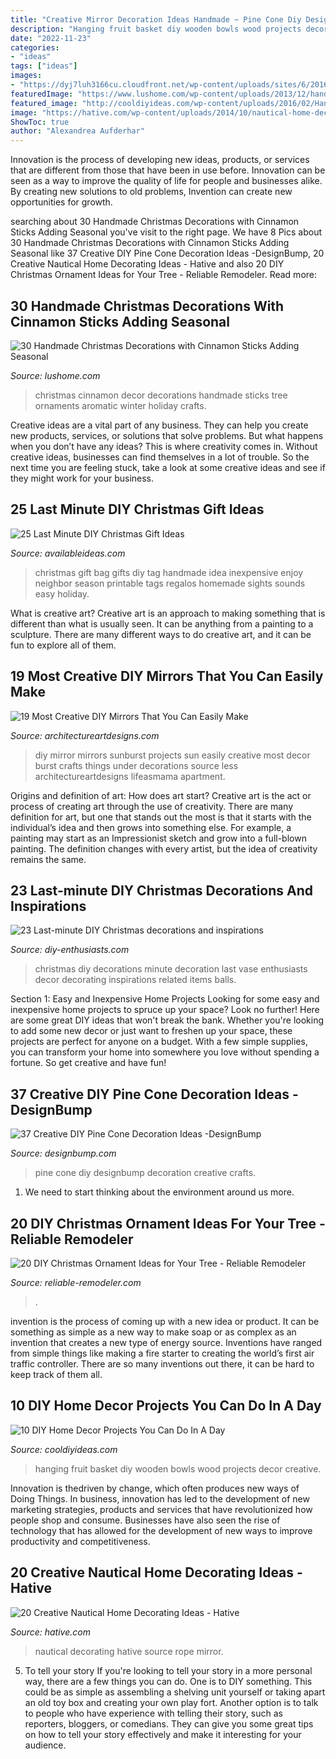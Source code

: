 ```yaml
---
title: "Creative Mirror Decoration Ideas Handmade ~ Pine Cone Diy Designbump Decoration Creative Crafts"
description: "Hanging fruit basket diy wooden bowls wood projects decor creative"
date: "2022-11-23"
categories:
- "ideas"
tags: ["ideas"]
images:
- "https://dyj7luh3166cu.cloudfront.net/wp-content/uploads/sites/6/2016/11/Sheet-Music-Stars.jpg"
featuredImage: "https://www.lushome.com/wp-content/uploads/2013/12/handmade-christmas-decorationg-cinnamon-sticks-27.jpg"
featured_image: "http://cooldiyideas.com/wp-content/uploads/2016/02/Hanging-Fruit-Basket.jpg"
image: "https://hative.com/wp-content/uploads/2014/10/nautical-home-decorating-ideas/4-nautical-rope-mirror.jpg"
ShowToc: true
author: "Alexandrea Aufderhar"
---
```



Innovation is the process of developing new ideas, products, or services that are different from those that have been in use before. Innovation can be seen as a way to improve the quality of life for people and businesses alike. By creating new solutions to old problems, Invention can create new opportunities for growth.

	

		
searching about 30 Handmade Christmas Decorations with Cinnamon Sticks Adding Seasonal you've visit to the right page. We have 8 Pics about 30 Handmade Christmas Decorations with Cinnamon Sticks Adding Seasonal like 37 Creative DIY Pine Cone Decoration Ideas -DesignBump, 20 Creative Nautical Home Decorating Ideas - Hative and also 20 DIY Christmas Ornament Ideas for Your Tree - Reliable Remodeler. Read more:
		
    
## 30 Handmade Christmas Decorations With Cinnamon Sticks Adding Seasonal

<img loading=lazy src="https://www.lushome.com/wp-content/uploads/2013/12/handmade-christmas-decorationg-cinnamon-sticks-27.jpg" onerror="this.onerror=null;this.src='https://tse4.mm.bing.net/th?id=OIP.FQZ_JF4JXwcU-MWAPnK_EQAAAA&amp;pid=15.1';" alt="30 Handmade Christmas Decorations with Cinnamon Sticks Adding Seasonal">

_Source: lushome.com_

>christmas cinnamon decor decorations handmade sticks tree ornaments aromatic winter holiday crafts. 

	

Creative ideas are a vital part of any business. They can help you create new products, services, or solutions that solve problems. But what happens when you don’t have any ideas? This is where creativity comes in. Without creative ideas, businesses can find themselves in a lot of trouble. So the next time you are feeling stuck, take a look at some creative ideas and see if they might work for your business.

    
## 25 Last Minute DIY Christmas Gift Ideas

<img loading=lazy src="http://www.availableideas.com/wp-content/uploads/2015/11/Christmas-Gift-Ideas-7.jpg" onerror="this.onerror=null;this.src='https://tse4.mm.bing.net/th?id=OIP.shA6tvp2tf_XpzW22xxGqAHaLH&amp;pid=15.1';" alt="25 Last Minute DIY Christmas Gift Ideas">

_Source: availableideas.com_

>christmas gift bag gifts diy tag handmade idea inexpensive enjoy neighbor season printable tags regalos homemade sights sounds easy holiday. 

	

What is creative art?
Creative art is an approach to making something that is different than what is usually seen. It can be anything from a painting to a sculpture. There are many different ways to do creative art, and it can be fun to explore all of them.

    
## 19 Most Creative DIY Mirrors That You Can Easily Make

<img loading=lazy src="https://www.architectureartdesigns.com/wp-content/uploads/2017/02/11-35.jpg" onerror="this.onerror=null;this.src='https://tse1.mm.bing.net/th?id=OIP.Im3zsGD8sFYQQy2gbYXXWQHaHa&amp;pid=15.1';" alt="19 Most Creative DIY Mirrors That You Can Easily Make">

_Source: architectureartdesigns.com_

>diy mirror mirrors sunburst projects sun easily creative most decor burst crafts things under decorations source less architectureartdesigns lifeasmama apartment. 

	

Origins and definition of art: How does art start?
Creative art is the act or process of creating art through the use of creativity. There are many definition for art, but one that stands out the most is that it starts with the individual’s idea and then grows into something else. For example, a painting may start as an Impressionist sketch and grow into a full-blown painting. The definition changes with every artist, but the idea of creativity remains the same.

    
## 23 Last-minute DIY Christmas Decorations And Inspirations

<img loading=lazy src="http://www.diy-enthusiasts.com/wp-content/uploads/2013/12/last-minute-diy-christmas-decorations-white-vase-ornaments-wires.jpeg" onerror="this.onerror=null;this.src='https://tse1.mm.bing.net/th?id=OIP.xnm7Ic8mq5L0j9EIynE4cgHaJ2&amp;pid=15.1';" alt="23 Last-minute DIY Christmas decorations and inspirations">

_Source: diy-enthusiasts.com_

>christmas diy decorations minute decoration last vase enthusiasts decor decorating inspirations related items balls. 

	

Section 1: Easy and Inexpensive Home Projects
Looking for some easy and inexpensive home projects to spruce up your space? Look no further! Here are some great DIY ideas that won't break the bank.
Whether you're looking to add some new decor or just want to freshen up your space, these projects are perfect for anyone on a budget. With a few simple supplies, you can transform your home into somewhere you love without spending a fortune. So get creative and have fun!

    
## 37 Creative DIY Pine Cone Decoration Ideas -DesignBump

<img loading=lazy src="https://cdn.designbump.com/wp-content/uploads/2015/11/pine-crafts-fall-decor12.jpg" onerror="this.onerror=null;this.src='https://tse2.mm.bing.net/th?id=OIP.TeA1svPw_TUPUaxwgUgryAHaKx&amp;pid=15.1';" alt="37 Creative DIY Pine Cone Decoration Ideas -DesignBump">

_Source: designbump.com_

>pine cone diy designbump decoration creative crafts. 

	

1. We need to start thinking about the environment around us more.

    
## 20 DIY Christmas Ornament Ideas For Your Tree - Reliable Remodeler

<img loading=lazy src="https://dyj7luh3166cu.cloudfront.net/wp-content/uploads/sites/6/2016/11/Sheet-Music-Stars.jpg" onerror="this.onerror=null;this.src='https://tse2.mm.bing.net/th?id=OIP.9dvXTBGKQ7_5B-N3podcGAHaI4&amp;pid=15.1';" alt="20 DIY Christmas Ornament Ideas for Your Tree - Reliable Remodeler">

_Source: reliable-remodeler.com_

>. 

	

invention is the process of coming up with a new idea or product. It can be something as simple as a new way to make soap or as complex as an invention that creates a new type of energy source. Inventions have ranged from simple things like making a fire starter to creating the world’s first air traffic controller. There are so many inventions out there, it can be hard to keep track of them all.

    
## 10 DIY Home Decor Projects You Can Do In A Day

<img loading=lazy src="http://cooldiyideas.com/wp-content/uploads/2016/02/Hanging-Fruit-Basket.jpg" onerror="this.onerror=null;this.src='https://tse2.mm.bing.net/th?id=OIP.IKOZLSaasdHawFjPlHKKswHaJ3&amp;pid=15.1';" alt="10 DIY Home Decor Projects You Can Do In A Day">

_Source: cooldiyideas.com_

>hanging fruit basket diy wooden bowls wood projects decor creative. 

	

Innovation is thedriven by change, which often produces new ways of Doing Things. In business, innovation has led to the development of new marketing strategies, products and services that have revolutionized how people shop and consume. Businesses have also seen the rise of technology that has allowed for the development of new ways to improve productivity and competitiveness.

    
## 20 Creative Nautical Home Decorating Ideas - Hative

<img loading=lazy src="https://hative.com/wp-content/uploads/2014/10/nautical-home-decorating-ideas/4-nautical-rope-mirror.jpg" onerror="this.onerror=null;this.src='https://tse4.mm.bing.net/th?id=OIP.6bn0xXF3eAJwlC8-XWdiVQHaJ4&amp;pid=15.1';" alt="20 Creative Nautical Home Decorating Ideas - Hative">

_Source: hative.com_

>nautical decorating hative source rope mirror. 

	

5. To tell your story
If you're looking to tell your story in a more personal way, there are a few things you can do. One is to DIY something. This could be as simple as assembling a shelving unit yourself or taking apart an old toy box and creating your own play fort. Another option is to talk to people who have experience with telling their story, such as reporters, bloggers, or comedians. They can give you some great tips on how to tell your story effectively and make it interesting for your audience.

